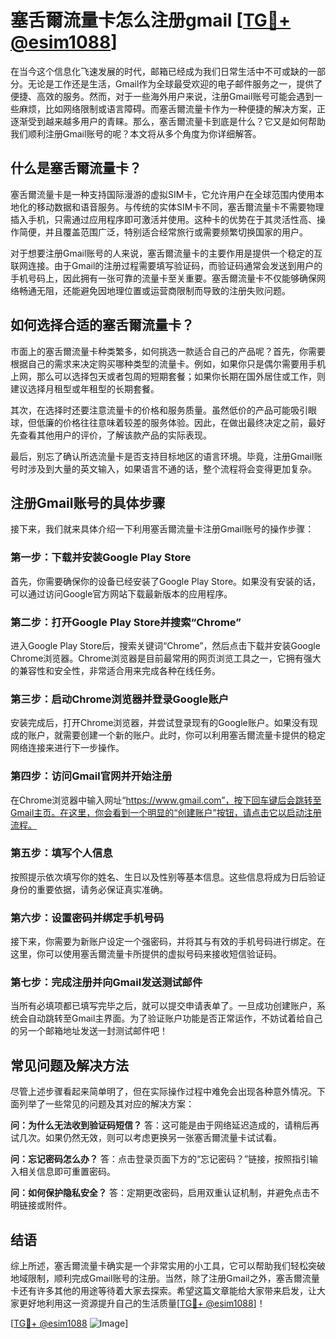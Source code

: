 # 塞舌爾流量卡怎么注册gmail [[TG💪+ @esim1088](https://t.me/s/esim1088)]

在当今这个信息化飞速发展的时代，邮箱已经成为我们日常生活中不可或缺的一部分。无论是工作还是生活，Gmail作为全球最受欢迎的电子邮件服务之一，提供了便捷、高效的服务。然而，对于一些海外用户来说，注册Gmail账号可能会遇到一些麻烦，比如网络限制或语言障碍。而塞舌爾流量卡作为一种便捷的解决方案，正逐渐受到越来越多用户的青睐。那么，塞舌爾流量卡到底是什么？它又是如何帮助我们顺利注册Gmail账号的呢？本文将从多个角度为你详细解答。

## 什么是塞舌爾流量卡？

塞舌爾流量卡是一种支持国际漫游的虚拟SIM卡，它允许用户在全球范围内使用本地化的移动数据和语音服务。与传统的实体SIM卡不同，塞舌爾流量卡不需要物理插入手机，只需通过应用程序即可激活并使用。这种卡的优势在于其灵活性高、操作简便，并且覆盖范围广泛，特别适合经常旅行或需要频繁切换国家的用户。

对于想要注册Gmail账号的人来说，塞舌爾流量卡的主要作用是提供一个稳定的互联网连接。由于Gmail的注册过程需要填写验证码，而验证码通常会发送到用户的手机号码上，因此拥有一张可靠的流量卡至关重要。塞舌爾流量卡不仅能够确保网络畅通无阻，还能避免因地理位置或运营商限制而导致的注册失败问题。

## 如何选择合适的塞舌爾流量卡？

市面上的塞舌爾流量卡种类繁多，如何挑选一款适合自己的产品呢？首先，你需要根据自己的需求来决定购买哪种类型的流量卡。例如，如果你只是偶尔需要用手机上网，那么可以选择包天或者包周的短期套餐；如果你长期在国外居住或工作，则建议选择月租型或年租型的长期套餐。

其次，在选择时还要注意流量卡的价格和服务质量。虽然低价的产品可能吸引眼球，但低廉的价格往往意味着较差的服务体验。因此，在做出最终决定之前，最好先查看其他用户的评价，了解该款产品的实际表现。

最后，别忘了确认所选流量卡是否支持目标地区的语言环境。毕竟，注册Gmail账号时涉及到大量的英文输入，如果语言不通的话，整个流程将会变得更加复杂。

## 注册Gmail账号的具体步骤

接下来，我们就来具体介绍一下利用塞舌爾流量卡注册Gmail账号的操作步骤：

### 第一步：下载并安装Google Play Store
首先，你需要确保你的设备已经安装了Google Play Store。如果没有安装的话，可以通过访问Google官方网站下载最新版本的应用程序。

### 第二步：打开Google Play Store并搜索“Chrome”
进入Google Play Store后，搜索关键词“Chrome”，然后点击下载并安装Google Chrome浏览器。Chrome浏览器是目前最常用的网页浏览工具之一，它拥有强大的兼容性和安全性，非常适合用来完成各种在线任务。

### 第三步：启动Chrome浏览器并登录Google账户
安装完成后，打开Chrome浏览器，并尝试登录现有的Google账户。如果没有现成的账户，就需要创建一个新的账户。此时，你可以利用塞舌爾流量卡提供的稳定网络连接来进行下一步操作。

### 第四步：访问Gmail官网并开始注册
在Chrome浏览器中输入网址“https://www.gmail.com”，按下回车键后会跳转至Gmail主页。在这里，你会看到一个明显的“创建账户”按钮，请点击它以启动注册流程。

### 第五步：填写个人信息
按照提示依次填写你的姓名、生日以及性别等基本信息。这些信息将成为日后验证身份的重要依据，请务必保证真实准确。

### 第六步：设置密码并绑定手机号码
接下来，你需要为新账户设定一个强密码，并将其与有效的手机号码进行绑定。在这里，你可以使用塞舌爾流量卡所提供的虚拟号码来接收短信验证码。

### 第七步：完成注册并向Gmail发送测试邮件
当所有必填项都已填写完毕之后，就可以提交申请表单了。一旦成功创建账户，系统会自动跳转至Gmail主界面。为了验证账户功能是否正常运作，不妨试着给自己的另一个邮箱地址发送一封测试邮件吧！

## 常见问题及解决方法

尽管上述步骤看起来简单明了，但在实际操作过程中难免会出现各种意外情况。下面列举了一些常见的问题及其对应的解决方案：

**问：为什么无法收到验证码短信？**
答：这可能是由于网络延迟造成的，请稍后再试几次。如果仍然无效，则可以考虑更换另一张塞舌爾流量卡试试看。

**问：忘记密码怎么办？**
答：点击登录页面下方的“忘记密码？”链接，按照指引输入相关信息即可重置密码。

**问：如何保护隐私安全？**
答：定期更改密码，启用双重认证机制，并避免点击不明链接或附件。

## 结语

综上所述，塞舌爾流量卡确实是一个非常实用的小工具，它可以帮助我们轻松突破地域限制，顺利完成Gmail账号的注册。当然，除了注册Gmail之外，塞舌爾流量卡还有许多其他的用途等待着大家去探索。希望这篇文章能给大家带来启发，让大家更好地利用这一资源提升自己的生活质量[[TG💪+ @esim1088](https://t.me/s/esim1088)]！

[[TG💪+ @esim1088](https://t.me/s/esim1088) ![Image](https://i.postimg.cc/4NQfJmqS/Snipaste-2025-05-13-00-14-12.png)]